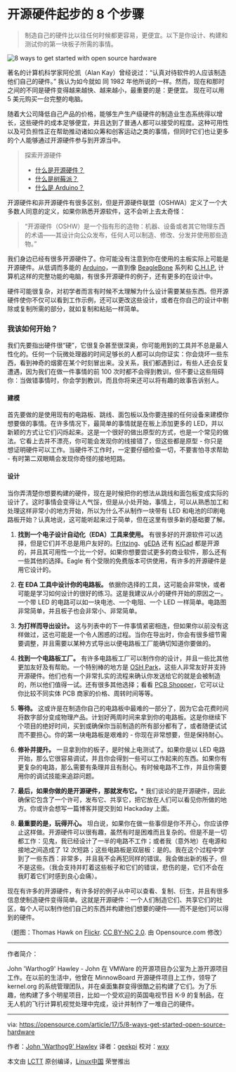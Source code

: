 开源硬件起步的 8 个步骤
============================================================

> 制造自己的硬件比以往任何时候都更容易，更便宜。以下是你设计、构建和测试你的第一块板子所需的事情。


![8 ways to get started with open source hardware](https://opensource.com/sites/default/files/styles/image-full-size/public/images/life/hardware_hammer_sign.jpg?itok=vh76LBib "8 ways to get started with open source hardware")

著名的计算机科学家阿伦凯（Alan Kay）曾经说过：“认真对待软件的人应该制造他们自己的硬件。” 我认为如今就如 同 1982 年他所说的一样。然而，现在和那时之间的不同是硬件变得越来越快、越来越小，最重要的是：更便宜。 现在可以用 5 美元购买一台完整的电脑。

随着大公司降低自己产品的价格，能够生产生产级硬件的制造业生态系统得以增长，这些硬件的成本足够便宜，并且达到了普通人都可以接受的程度。这种可用性以及可负担性正在帮助推动诸如众筹和创客运动之类的事情，但同时它们也让更多的个人能够通过开源硬件参与到开源当中。

> 探索开源硬件
> *   [什么是开源硬件？][1]
> *   [什么是树莓派？][2] 
> *   [什么是 Arduino？][3]

开源硬件和非开源硬件有很多区别，但是开源硬件联盟（OSHWA）定义了一个大多数人同意的定义，如果你熟悉开源软件，这不会听上去太奇怪：

> “开源硬件（OSHW）是一个指有形的造物：机器、设备或者其它物理东西的术语——其设计向公众发布，任何人可以制造、修改、分发并使用那些造物。”

我们身边已经有很多开源硬件了。你可能没有注意到你在使用的主板实际上可能是开源硬件。从低调而多能的 [Arduino][13]，一直到像 [BeagleBone][14] 系列和 [C.H.I.P.][15] 计算机这样的完整功能的电脑，有很多开源硬件的例子，还有更多的在设计中。

硬件可能很复杂，对初学者而言有时候不太理解为什么设计需要某些东西。但开源硬件使你不仅可以看到工作示例，还可以更改这些设计，或者在你自己的设计中剔除或复制所需的部分，就如复制和粘贴一样简单。

### 我该如何开始？

我们先要指出硬件很“硬”，它很复杂甚至很深奥，你可能用到的工具并不总是最人性化的。任何一个玩微处理器的时间足够长的人都可以向你证实：你会烧坏一些东西，看到神奇的烟雾在某个时刻冒出来。没关系，我们都遇到过，有些人还会反复遭遇，因为我们在做一件事情的前 100 次时都不会得到教训，但不要让这些阻碍你：当做错事情时，你会学到教训，而且你将来还可以将有趣的故事告诉别人。

#### 建模

首先要做的是使用现有的电路板、跳线、面包板以及你要连接的任何设备来建模你想要做的事情。在许多情况下，最简单的事情就是在板上添加更多的 LED，并以新颖的方式让它们闪烁起来。这是一个很好的做出原型的方式，也是一个常见的做法。它看上去并不漂亮，你可能会发现你的线接错了，但这些都是原型 - 你只是想证明硬件可以工作。当硬件不工作时，一定要仔细检查一切，不要害怕寻求帮助 - 有时第二双眼睛会发现你奇怪的接地短路。

#### 设计

当你弄清楚你想要构建的硬件，现在是时候把你的想法从跳线和面包板变成实际的设计了。这时事情会变得让人气馁，但是从小处开始，事情上，可以从熟悉加工和处理这样非常小的地方开始，所以为什么不从制作一块带有 LED 和电池的印刷电路板开始？认真地说，这可能听起来过于简单，但在这里有很多新的基础要了解。

1. **找到一个电子设计自动化（EDA）工具来使用。** 有很多好的开源软件可以选择，但是它们并不总是用户友好的。[Fritzing][5]、[gEDA][6] 还有 [KiCad][7] 都是开源的，并且其可用性一个比一个好。如果你想要尝试更多的商业软件，那么还有一些其他的选择。Eagle 有个受限的免费版本可供使用，有许多的开源硬件是用它设计的。

2. **在 EDA 工具中设计你的电路板。** 依据你选择的工具，这可能会非常快，或者可能是学习如何设计的很好的练习。这是我建议从小的硬件开始的原因之一。一个带 LED 的电路可以如一块电池、一个电阻、一个 LED 一样简单。电路图非常简单，并且板子也会非常小、非常简单。

3. **为打样而导出设计。** 这与列表中的下一件事情紧密相连，但如果你以前没有这样做过，这也可能是一个令人困惑的过程。当你在导出时，你会有很多细节需要调整，并且需要以某种方式导出以便电路板工厂能确切知道你要做的。

4. **找到一个电路板工厂。** 有许多电路板工厂可以制作你的设计，并且一些比其他更加友好及有帮助。一个特别棒的地方是 [OSH Park][8]，这些人非常友好并支持开源硬件。他们也有一个非常扎实的流程来确认你发送给它的就是会被制造的，所以他们值得一试。还有很多其他选择；看看 [PCB Shopper][9]，它可以让你比较不同实体 PCB 商家的价格、周转时间等等。

5. **等待。** 这或许是在制造你自己的电路板中最难的一部分了，因为它会花费时间将数字部分变成物理产品。计划好两周时间来拿到你的电路板。这是你继续下个项目的绝好时间，买到或确保你当前制造的所有部分都有了，或者随便试试而不要担心。你的第一块电路板是艰难的 - 你现在非常想要，但是保持耐心。

6. **修补并提升。** 一旦拿到你的板子，是时候上电测试了。如果你是以 LED 电路开始，那么它很容易调试，并且你会得到一些可以工作起来的东西。如果你有更复杂的电路，那么需要有条理并且有耐心。有时候电路不工作，并且你需要用你的调试技能来追踪问题。

7. **最后，如果你做的是开源硬件，那就发布它。*** 我们谈论的是开源硬件，因此确保它包含了一个许可，发布它、共享它，把它放在人们可以看见你所做的地方。你或许会想写一篇博客并提交到如 Hackaday 上面。

8. **最重要的是，玩得开心。** 坦白说，如果你在做一些事但是你不开心，你应该停止这样做。开源硬件可以很有趣，虽然有时是困难而且复杂的。但是不是一切都工作：见鬼，我已经设计了一半的电路不工作；或者我（意外地）在电源和接地之间造成了 12 次短路；这些电路板是双层板：是的。我在这个过程中学到了一些东西：非常多，并且我不会再犯同样的错误。我会做出新的板子，但不是这些。（我会支持并盯着这些板子和它们的错误，悲伤的是，它们不会在我盯着它们时感到良心会痛）。

现在有许多的开源硬件，有许多好的例子从中可以查看、复制、衍生，并且有很多信息使制造硬件变得简单。这就是开源硬件：一个人们制造它们、共享它们的社区，每个人可以制作他们自己的东西并构建他们想要的硬件——而不是他们可以得到的硬件。

（题图：Thomas Hawk on [Flickr][11]. [CC BY-NC 2.0][12]. 由 Opensource.com 修改）

--------------------------------------------------------------------------------



作者简介：

John 'Warthog9' Hawley - John 在 VMWare 的开源项目办公室为上游开源项目工作。在以前的生活中，他曾在 MinnowBoard 开源硬件项目上工作，领导了 kernel.org 的系统管理团队，并在桌面集群变得很酷之前构建了它们。为了乐趣，他构建了多个明星项目，比如一个受欢迎的英国电视节目 K-9 的复制品，在无人机的飞行计算机视觉处理中完成，设计并制作了一堆自己的硬件。

-------------------------------------

via: https://opensource.com/article/17/5/8-ways-get-started-open-source-hardware

作者：[John 'Warthog9' Hawley][a]
译者：[geekpi](https://github.com/geekpi)
校对：[wxy](https://github.com/wxy)

本文由 [LCTT](https://github.com/LCTT/TranslateProject) 原创编译，[Linux中国](https://linux.cn/) 荣誉推出

[a]:https://opensource.com/article/17/5/8-ways-get-started-open-source-hardware
[1]:https://opensource.com/resources/what-open-hardware?src=open_hardware_resources_menu
[2]:https://opensource.com/resources/what-raspberry-pi?src=open_hardware_resources_menu
[3]:https://opensource.com/resources/what-arduino?src=open_hardware_resources_menu
[4]:https://opensource.com/tags/hardware?src=open_hardware_resources_menu
[5]:http://fritzing.org/home/
[6]:http://www.geda-project.org/
[7]:http://kicad-pcb.org/
[8]:https://oshpark.com/
[9]:http://pcbshopper.com/
[10]:https://opensource.com/article/17/5/8-ways-get-started-open-source-hardware?rate=jPBGDIa2vBXW6kb837X8JWdjI2V47hZ4KecI8-GJBjQ
[11]:https://www.flickr.com/photos/thomashawk/3048157616/in/photolist-5DmB4E-BzrZ4-5aUXCN-nvBWYa-qbkwAq-fEFeDm-fuZxgC-dufA8D-oi8Npd-b6FiBp-7ChGA3-aSn7xK-7NXMyh-a9bQQr-5NG9W7-agCY7E-4QD9zm-7HLTtj-4uCiHy-bYUUtG
[12]:https://creativecommons.org/licenses/by-nc/2.0/
[13]:https://opensource.com/node/20751
[14]:https://opensource.com/node/35211
[15]:https://opensource.com/node/24891
[16]:https://opensource.com/user/130046/feed
[17]:https://opensource.com/users/warthog9
